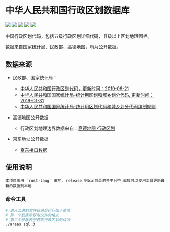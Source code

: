 中华人民共和国行政区划数据库
===

[![](https://img.shields.io/github/issues/shaipe/areas.svg)](https://github.com/shaipe/areasissues) [![](https://img.shields.io/github/forks/shaipe/areas.svg)](https://github.com/shaipe/areasnetwork) [![](https://img.shields.io/github/stars/shaipe/areas.svg)](https://github.com/shaipe/areasstargazers) [![](https://img.shields.io/github/release/shaipe/areas.svg)](https://github.com/shaipe/areasreleases) ![](http://wabg.github.io/sb/status/no-dependencies.svg)

中国行政区划代码，包括五级行政区划详细代码，县级以上区划地理围栏。

数据来自国家统计局、民政部、高德地图，均为公开数据。

## 数据来源

*   民政部、国家统计局：
    * [中华人民共和国行政区划代码，更新时间：2019-06-21](http://www.mca.gov.cn/article/sj/xzqh/2019) 
    * [中华人民共和国国家统计局-统计用区划和城乡划分代码, 更新时间：2019-01-31](http://www.stats.gov.cn/tjsj/tjbz/tjyqhdmhcxhfdm/)
    * [中华人民共和国国家统计局-统计用区划代码和城乡划分代码编制规则](http://www.stats.gov.cn/tjsj/tjbz/200911/t20091125_8667.html)

* 高德地图公开数据
    * 行政区划地理边界数据来自：[高德地图 行政区划](http://lbs.amap.com/api/webservice/guide/api/district)

* 京东地址公开数据
    * [京东接口数据](https://d.jd.com/area/get?fid=0)

## 使用说明

    本项目采用 `rust-lang` 编写, release 到bin目录的各平台中,直接可以使用工具更新最新的数据到本地

### 命令工具

```bash
# 进入二进制文件目录后运行如下命令
# 第一个数表示获取文件的格式
# 第二个参数表示获取行政区划的级次
./areas sql 3
```